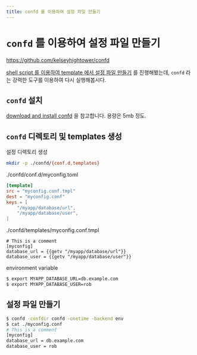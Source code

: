 ```yaml
---
title: confd 를 이용하여 설정 파일 만들기
---
```


# `confd` 를 이용하여 설정 파일 만들기

<https://github.com/kelseyhightower/confd>

[shell script 를 이용하여 template 에서 설정 파일 만들기](../create-file-from-template.md) 를 진행해봤는데, 
`confd` 라는 강력한 도구를 이용하여 다시 실행해봅시다.

## `confd` 설치

[download and install confd](https://github.com/kelseyhightower/confd/blob/master/docs/installation.md) 을 참고합니다.
용량은 5mb 정도.

## `confd` 디렉토리 및 templates 생성 

설정 디렉토리 생성 

``` bash
mkdir -p ./confd/{conf.d,templates}
```

./confd/conf.d/myconfig.toml

``` toml
[template]
src = "myconfig.conf.tmpl"
dest = "myconfig.conf"
keys = [
    "/myapp/database/url",
    "/myapp/database/user",
]

```

./confd/templates/myconfig.conf.tmpl

```
# This is a comment
[myconfig]
database_url = {{getv "/myapp/database/url"}}
database_user = {{getv "/myapp/database/user"}}
```

environment variable

``` bash
$ export MYAPP_DATABASE_URL=db.example.com
$ export MYAPP_DATABASE_USER=rob
```

## 설정 파일 만들기


``` bash
$ confd -confdir confd -onetime -backend env
$ cat ./myconfig.conf
# This is a comment
[myconfig]
database_url = db.example.com
database_user = rob
```